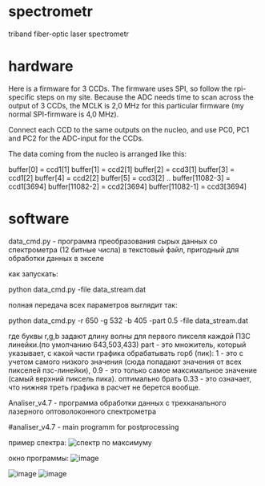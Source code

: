 # spectrometr
triband fiber-optic laser spectrometr

# hardware

Here is a firmware for 3 CCDs. The firmware uses SPI, so follow the
rpi-specific steps on my site. Because the ADC needs time to scan
across the output of 3 CCDs, the MCLK is 2,0 MHz for this particular
firmware (my normal SPI-firmware is 4,0 MHz).

Connect each CCD to the same outputs on the nucleo, and use PC0, PC1
and PC2 for the ADC-input for the CCDs.

The data coming from the nucleo is arranged like this:

buffer[0] = ccd1[1]
buffer[1] = ccd2[1]
buffer[2] = ccd3[1]
buffer[3] = ccd1[2]
buffer[4] = ccd2[2]
buffer[5] = ccd3[2]
..
buffer[11082-3] = ccd1[3694]
buffer[11082-2] = ccd2[3694]
buffer[11082-1] = ccd3[3694]

# software

data_cmd.py - программа преобразования сырых данных со спектрометра (12 битные числа) в текстовый файл, пригодный для обработки данных в экселе

как запускать:

python data_cmd.py -file data_stream.dat

полная передача всех параметров выглядит так:

python data_cmd.py -r 650 -g 532 -b 405 -part 0.5 -file data_stream.dat
 
где буквы r,g,b задают длину волны для первого пикселя каждой ПЗС линейки.(по умолчанию 643,503,433)
part - это множитель, который указывает, с какой части графика обрабатывать горб (пик): 1 - это с учетом самого низкого значения (сюда попадают значения от всех пикселей пзс-линейки), 0.9 - это только  самое максимальное значение (самый верхний пиксель пика). оптимально брать 0.33 - это означает, что нижняя треть графика в расчет не берется вообще.

Analiser_v4.7 - программа обработки данных с трехканального лазерного оптоволоконного спектрометра

#analiser_v4.7 - main programm for postprocessing

пример спектра:
![спектр по максимуму](https://user-images.githubusercontent.com/109242312/178810478-5c541e99-16a5-42e7-9e0b-afd787b602d7.png)

окно программы:
![image](https://user-images.githubusercontent.com/109242312/178818678-647d94bf-e224-43bd-a509-80d82714900f.png)

![image](https://user-images.githubusercontent.com/109242312/178818780-9b2a03c8-6376-4c6b-b578-5fd83235aaf4.png)
![image](https://user-images.githubusercontent.com/109242312/178818856-614c5b17-88ec-4850-89f8-a4da76f7a4d3.png)
